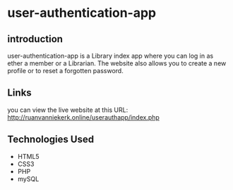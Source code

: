# user-authentication-app
## introduction
user-authentication-app is a Library index app where you can log in as ether a member or a Librarian. The website also allows you to create a new profile or to reset a forgotten password. 
## Links
you can view the live website at this URL: http://ruanvanniekerk.online/userauthapp/index.php
## Technologies Used
- HTML5
- CSS3
- PHP
- mySQL

